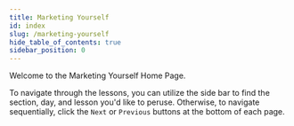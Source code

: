 ```yaml
---
title: Marketing Yourself
id: index
slug: /marketing-yourself
hide_table_of_contents: true
sidebar_position: 0
---
```


Welcome to the Marketing Yourself Home Page.

To navigate through the lessons, you can utilize the side bar to find the section, day, and lesson you'd like to peruse. Otherwise, to navigate sequentially, click the `Next` or `Previous` buttons at the bottom of each page.
